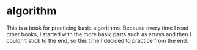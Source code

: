 # algorithm
This is a book for practicing basic algorithms. Because every time I read other books, I started with the more basic parts such as arrays and then I couldn't stick to the end, so this time I decided to practice from the end.
